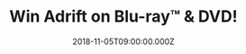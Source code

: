 ---
campaign-uuid: "c-ecae88a2-5dce-4a10-945d-0357b3110d47"
type: "Preview"
category: "Entertainment"
date: "2018-11-05T09:00:00.000Z"
end-date: "2018-12-05T23:59:00.000Z"
disable-form: false
is_promoted: true
has_entry_page: true
title: "Win Adrift on Blu-ray™ & DVD!"
competition-description: "<p>Calling all Shailene Woodley and Sam Claflin fans! We\
  \ have amazing news for YOU: celebrating the release of Sony Pictures Home Entertainment\
  \ new movie: Adrift, NME AAA has managed to get their hands on 3 Blu-ray™ & DVD’\
  s of the film to 3 lucky NME AAA members to win!</p>\r\n<p>If you can’t wait to\
  \ see this unforgettable story based on a real-life memoir, click below for a chance\
  \ to win!</p>"
hero-header: "Win Adrift on Blu-ray™ & DVD!"
terms-confirmation: "N/A"
banner-img: "https://assets.expresslyapp.com/asset-b39a7e11-924f-4cd5-89a9-5107b799966a.jpg"
logo-left-href: "aaa.nme.com"
logo-left-image: "https://assets.expresslyapp.com/asset-b4600886-b2dc-44e4-8ae4-6d2b4da86390.jpg"
logo-left-title: "NME AAA"
bg-image-hero: "https://assets.expresslyapp.com/asset-ebabeb1e-a2e1-46bb-8d8b-cb56d5180ec1.jpg"
bg-image-first: "https://assets.expresslyapp.com/asset-4a7df765-1d2d-4e08-b189-c6a3f5c56ee2.jpg"
bg-image-second: "https://assets.expresslyapp.com/asset-5a963ae3-8581-45ac-9c25-68e87534cad3.jpg"
section1-content: "<p>Adrift is based on the inspiring true story of two free spirits\
  \ whose chance encounter leads them first to love, and then to the adventure of\
  \ a lifetime.</p>\r\n<p>As the two avid sailors set out on a journey across the\
  \ ocean, Tami Oldham (Woodley) and Richard Sharp (Claflin) couldn’t anticipate they\
  \ would be sailing directly into one of the most catastrophic hurricanes in recorded\
  \ history. In the aftermath of the storm, Tami awakens to find Richard badly injured\
  \ and their boat in ruins. With no hope for rescue, Tami must find the strength\
  \ and determination to save herself and the only man she has ever loved.</p>\_"
section2-content: "<p>The Blu-ray™ and DVD come with extensive bonus features including:\
  \ Director’s Commentary with Director Baltasar Kormákur and Shailene Woodley, making-of\
  \ featurettes and deleted scenes.</p>\r\n<p>We are giving away 3 Blu-ray™ and DVD’\
  s of the movie for 3 lucky members to win. Want to get to get your weekend sorted?\
  \ Enter the form below for a chance to win and enjoy a great night in with friends\
  \ watching this unforgettable movie!</p>\r\n<p>Good luck!</p>"
entry-title: "Win Adrift on Blu-ray™ & DVD!"
entry-content: "Enter the draw to win Adrift on Blu-ray™ & DVD by completing the form\
  \ below before 23:59 on 5th of December 2018."
has-winner: false
prize-description: "Adrift on Blu-ray™ & DVD."
special-conditions: "Multiple entries are allowed up to one every day."
---